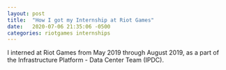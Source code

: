 ```yaml
---
layout: post
title:  "How I got my Internship at Riot Games"
date:   2020-07-06 21:35:06 -0500
categories: riotgames internships
---
```


I interned at Riot Games from May 2019 through August 2019, as a part of the Infrastructure Platform - Data Center Team (IPDC).